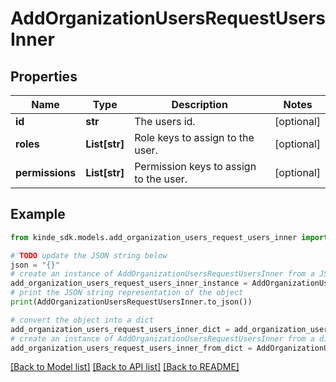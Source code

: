 # AddOrganizationUsersRequestUsersInner


## Properties

Name | Type | Description | Notes
------------ | ------------- | ------------- | -------------
**id** | **str** | The users id. | [optional] 
**roles** | **List[str]** | Role keys to assign to the user. | [optional] 
**permissions** | **List[str]** | Permission keys to assign to the user. | [optional] 

## Example

```python
from kinde_sdk.models.add_organization_users_request_users_inner import AddOrganizationUsersRequestUsersInner

# TODO update the JSON string below
json = "{}"
# create an instance of AddOrganizationUsersRequestUsersInner from a JSON string
add_organization_users_request_users_inner_instance = AddOrganizationUsersRequestUsersInner.from_json(json)
# print the JSON string representation of the object
print(AddOrganizationUsersRequestUsersInner.to_json())

# convert the object into a dict
add_organization_users_request_users_inner_dict = add_organization_users_request_users_inner_instance.to_dict()
# create an instance of AddOrganizationUsersRequestUsersInner from a dict
add_organization_users_request_users_inner_from_dict = AddOrganizationUsersRequestUsersInner.from_dict(add_organization_users_request_users_inner_dict)
```
[[Back to Model list]](../README.md#documentation-for-models) [[Back to API list]](../README.md#documentation-for-api-endpoints) [[Back to README]](../README.md)


